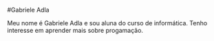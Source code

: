 #Gabriele Adla

Meu nome é Gabriele Adla e sou aluna do curso de informática. Tenho interesse  em aprender mais sobre progamação.


